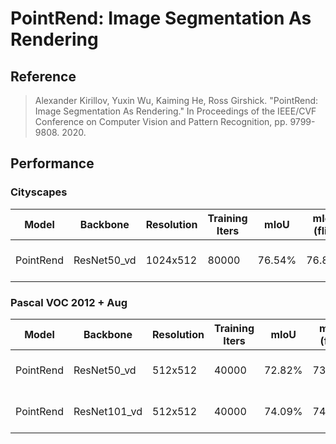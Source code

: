 # PointRend: Image Segmentation As Rendering

## Reference

> Alexander Kirillov, Yuxin Wu, Kaiming He, Ross Girshick. "PointRend: Image Segmentation As Rendering." In Proceedings of the IEEE/CVF Conference on Computer Vision and Pattern Recognition, pp. 9799-9808. 2020.

## Performance

### Cityscapes

| Model | Backbone | Resolution | Training Iters | mIoU | mIoU (flip) | mIoU (ms+flip) | Links |
|-|-|-|-|-|-|-|-|
|PointRend|ResNet50_vd|1024x512|80000|76.54%|76.84%|77.67%|[model](https://bj.bcebos.com/paddleseg/dygraph/cityscapes/pointrend_resnet50_os8_cityscapes_1024x512_80k/model.pdparams) \| [log](https://bj.bcebos.com/paddleseg/dygraph/cityscapes/pointrend_resnet50_os8_cityscapes_1024×512_80k/train.log) \| [vdl](https://paddlepaddle.org.cn/paddle/visualdl/service/app?id=bda232796400bc15141a088197d9a8c0) |

### Pascal VOC 2012 + Aug

| Model | Backbone | Resolution | Training Iters | mIoU | mIoU (flip) | mIoU (ms+flip) | Links |
|-|-|-|-|-|-|-|-|
|PointRend|ResNet50_vd|512x512|40000|72.82%|73.53%|75.12%|[model](https://bj.bcebos.com/paddleseg/dygraph/pascal_voc12/pointrend_resnet50_os8_voc12aug_512x512_40k/model.pdparams) \| [log](https://bj.bcebos.com/paddleseg/dygraph/pascal_voc12/pointrend_resnet50_os8_voc12aug_512×512_40k/train.log) \| [vdl](https://paddlepaddle.org.cn/paddle/visualdl/service/app?id=35c2d83707f51b23eabbe734606493a5) |
|PointRend|ResNet101_vd|512x512|40000|74.09%|74.70%|75.62%|[model](https://bj.bcebos.com/paddleseg/dygraph/pascal_voc12/pointrend_resnet101_os8_voc12aug_512x512_40k/model.pdparams) \| [log](https://bj.bcebos.com/paddleseg/dygraph/pascal_voc12/pointrend_resnet101_os8_voc12aug_512×512_40k/train.log) \| [vdl](https://paddlepaddle.org.cn/paddle/visualdl/service/app?id=b2f7b7e99bba213db27b52826086686a) |
